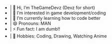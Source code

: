- | 👋 Hi, I’m TheGameDevz (Devz for short)
- | 👀 I’m interested in game development/coding
- | 🌱 I’m currently learning how to code better
- | 😄 Pronouns: MAN
- | ⚡ Fun fact: I am dumb!!
- | 🎇 Hobbies: Coding, Drawing, Watching Anime

<!---
TheGameDevz/TheGameDevz is a ✨ special ✨ repository because its `README.md` (this file) appears on your GitHub profile.
You can click the Preview link to take a look at your changes.
--->
